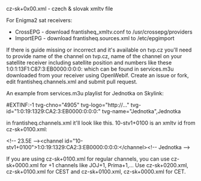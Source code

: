 cz-sk+0x00.xml - czech & slovak xmltv file

For Enigma2 sat receivers:
- CrossEPG - download frantisheq_xmltv.conf to /usr/crossepg/providers
- ImportEPG - download frantisheq.sources.xml to /etc/epgimport


If there is guide missing or incorrect and it's available on tvp.cz you'll need to provide name of the channel on tvp.cz, name of the channel on your satellite receiver including satellite position and numbers like these 1:0:1:13F1:C87:3:EB0000:0:0:0: which can be found in services.m3u downloaded from your receiver using OpenWebif.
Create an issue or fork, edit frantisheq.channels.xml and submit pull request.

An example from services.m3u playlist for Jednotka on Skylink:

#EXTINF:-1 tvg-chno="4905" tvg-logo="http://..." tvg-id="1:0:19:1329:CA2:3:EB0000:0:0:0:" tvg-name="Jednotka",Jednotka

in frantisheq.channels.xml it'll look like this. 10-stv1+0100 is an xmltv id from cz-sk+0100.xml:

\<!-- 23.5E -->\<channel id="10-stv1+0100">1:0:19:1329:CA2:3:EB0000:0:0:0:\</channel>\<!-- Jednotka -->

If you are using cz-sk+0100.xml for regular channels, you can use cz-sk+0000.xml for +1 channels like JOJ+1, Prima+1,...
Use cz-sk+0200.xml, cz-sk+0100.xml for CEST and cz-sk+0100.xml, cz-sk+0000.xml for CET.
